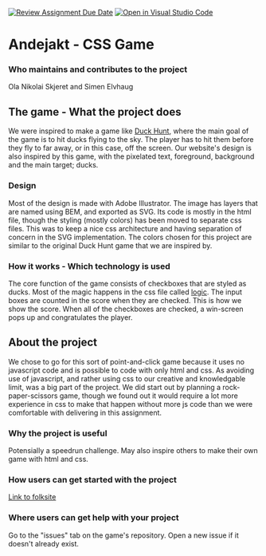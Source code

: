 [![Review Assignment Due Date](https://classroom.github.com/assets/deadline-readme-button-24ddc0f5d75046c5622901739e7c5dd533143b0c8e959d652212380cedb1ea36.svg)](https://classroom.github.com/a/LlYauwvp)
[![Open in Visual Studio Code](https://classroom.github.com/assets/open-in-vscode-718a45dd9cf7e7f842a935f5ebbe5719a5e09af4491e668f4dbf3b35d5cca122.svg)](https://classroom.github.com/online_ide?assignment_repo_id=10854077&assignment_repo_type=AssignmentRepo)

# Andejakt - CSS Game
### Who maintains and contributes to the project
Ola Nikolai Skjeret and Simen Elvhaug

## The game - What the project does
We were inspired to make a game like [Duck Hunt](https://en.wikipedia.org/wiki/Duck_Hunt), where the main goal of the game is to hit ducks flying to the sky. The player has to hit them before they fly to far away, or in this case, off the screen. Our website's design is also inspired by this game, with the pixelated text, foreground, background and the main target; ducks.

### Design
Most of the design is made with Adobe Illustrator. The image has layers that are named using BEM, and exported as SVG. Its code is mostly in the html file, though the styling (mostly colors) has been moved to separate css files. This was to keep a nice css architecture and having separation of concern in the SVG implementation.
The colors chosen for this project are similar to the original Duck Hunt game that we are inspired by.

### How it works - Which technology is used
The core function of the game consists of checkboxes that are styled as ducks. Most of the magic happens in the css file called [logic](url:_logic.scss). The input boxes are counted in the score when they are checked. This is how we show the score. When all of the checkboxes are checked, a win-screen pops up and congratulates the player.

## About the project
We chose to go for this sort of point-and-click game because it uses no javascript code and is possible to code with only html and css. As avoiding use of javascript, and rather using css to our creative and knowledgable limit, was a big part of the project. We did start out by planning a rock-paper-scissors game, though we found out it would require a lot more experience in css to make that happen without more js code than we were comfortable with delivering in this assignment. 

### Why the project is useful
Potensially a speedrun challenge. May also inspire others to make their own game with html and css.

### How users can get started with the project
[Link to folksite](https://folk.ntnu.no/simeel/Access/CSS-game-1-2023/index.html)

### Where users can get help with your project
Go to the "issues" tab on the game's repository. Open a new issue if it doesn't already exist.